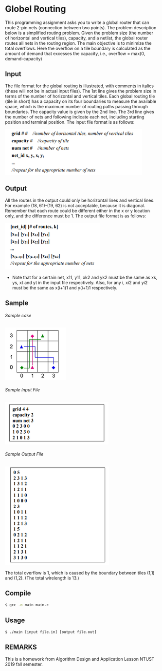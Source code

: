 # Globel Routing

This programming assignment asks you to write a global router that can route 2-pin nets (connection between two points). The problem description below is a simplified routing problem. Given the problem size (the number of horizontal and vertical tiles), capacity, and a netlist, the global router routes all nets in the routing region. The main objective is to minimize the total overflows. Here the overflow on a tile boundary is calculated as the amount of demand that excesses the capacity, i.e., overflow = max(0, demand-capacity)

## Input

The file format for the global routing is illustrated, with comments in italics (these will not be in actual input files). The 1st line gives the problem size in terms of the number of horizontal and vertical tiles. Each global routing tile (tile in short) has a capacity on its four boundaries to measure the available space, which is the maximum number of routing paths passing through boundaries. The capacity value is given by the 2nd line. The 3rd line gives the number of nets and following indicate each net, including starting position and terminal position. The input file format is as follows:

![alt text](https://github.com/JENNSHIUAN/Global-Routing/blob/main/Figure/inpur_format.PNG?raw=true)

## Output

All the routes in the output could only be horizontal lines and vertical lines. For example (18, 61)-(19, 62) is not acceptable, because it is diagonal. Remember that each route could be different either in the x or y location only, and the difference must be 1. The output file format is as follows:

![alt text](https://github.com/JENNSHIUAN/Global-Routing/blob/main/Figure/output_format.PNG?raw=true)

* Note that for a certain net, x11, y11, xk2 and yk2 must be the same as xs, ys, xt and yt in the input file respectively. Also, for any i, xi2 and yi2 must be the same as x(i+1)1 and y(i+1)1 respectively.


## Sample

###### Sample case

![alt text](https://github.com/JENNSHIUAN/Global-Routing/blob/main/Figure/sample_case.PNG?raw=true)

###### Sample Input File

![alt text](https://github.com/JENNSHIUAN/Global-Routing/blob/main/Figure/sample_input_file.PNG?raw=true)

###### Sample Output File

![alt text](https://github.com/JENNSHIUAN/Global-Routing/blob/main/Figure/sample_output_file.PNG?raw=true)

The total overflow is 1, which is caused by the boundary between tiles (1,1) and (1,2). (The total wirelength is 13.)

## Compile

```bash
$ gcc -o main main.c
```

## Usage

```bash
$ ./main [input file.in] [output file.out]
```

## REMARKS

This is a homework from Algorithm Design and Application Lesson NTUST 2019 fall semester.
